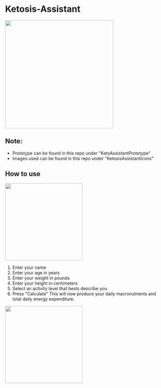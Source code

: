 # Ketosis-Assistant
<img src="https://imgur.com/W6T29HF.jpg" width="350">

## Note:
* Prototype can be found in this repo under "KetoAssistantPrototype" 
* Images used can be found in this repo under "KetosisAssistantIcons"

## How to use
<img src="https://imgur.com/EDMbXQv.jpg" width="250">

1. Enter your name
2. Enter your age in years
3. Enter your weight in pounds 
4. Enter your height in centimeters
5. Select an activity level that bests describe you
6. Press "Calculate"
This will now produce your daily macronutrients and total daily energy expenditure.
<img src="https://imgur.com/abiVk4O.jpg" width="250">

